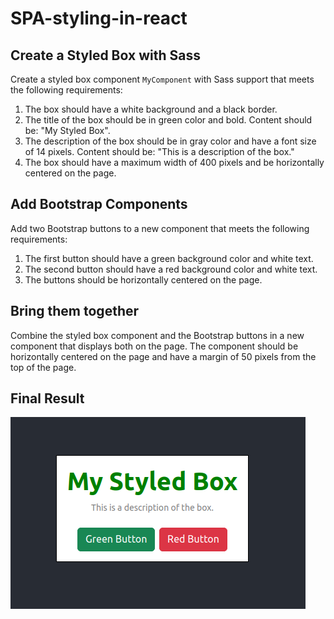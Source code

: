 # SPA-styling-in-react

## Create a Styled Box with Sass

Create a styled box component `MyComponent` with Sass support that meets the following requirements:

1.  The box should have a white background and a black border.
2.  The title of the box should be in green color and bold. Content should be: "My Styled Box".
3.  The description of the box should be in gray color and have a font size of 14 pixels. Content should be: "This is a description of the box."
4.  The box should have a maximum width of 400 pixels and be horizontally centered on the page.

## Add Bootstrap Components

Add two Bootstrap buttons to a new component that meets the following requirements:

1.  The first button should have a green background color and white text.
2.  The second button should have a red background color and white text.
3.  The buttons should be horizontally centered on the page.

## Bring them together

Combine the styled box component and the Bootstrap buttons in a new component that displays both on the page. The component should be horizontally centered on the page and have a margin of 50 pixels from the top of the page.

## Final Result

![Endergebnis](preview.png)
